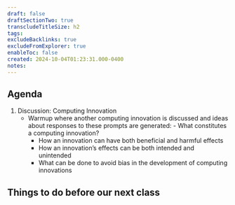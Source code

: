 ```yaml
---
draft: false
draftSectionTwo: true
transcludeTitleSize: h2
tags:
excludeBacklinks: true
excludeFromExplorer: true
enableToc: false
created: 2024-10-04T01:23:31.000-0400
notes: 
---
```

## Agenda
1. Discussion: Computing Innovation
	- Warmup where another computing innovation is discussed and ideas about responses to these prompts are generated:
		  - What constitutes a computing innovation?
		- How an innovation can have both beneficial and harmful effects
		- How an innovation’s effects can be both intended and unintended
		- What can be done to avoid bias in the development of computing innovations
	  

## Things to do before our next class

